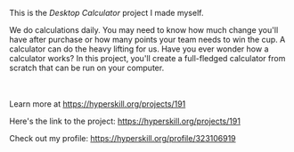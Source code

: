 This is the *Desktop Calculator* project I made myself.


<p>We do calculations daily. You may need to know how much change you'll have after purchase or how many points your team needs to win the cup. A calculator can do the heavy lifting for us. Have you ever wonder how a calculator works? In this project, you'll create a full-fledged calculator from scratch that can be run on your computer.</p><br/><br/>Learn more at <a href="https://hyperskill.org/projects/191?utm_source=ide&utm_medium=ide&utm_campaign=ide&utm_content=project-card">https://hyperskill.org/projects/191</a>

Here's the link to the project: https://hyperskill.org/projects/191

Check out my profile: https://hyperskill.org/profile/323106919